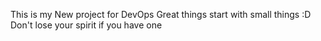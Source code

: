 This is my New project for DevOps
Great things start with small things :D
Don't lose your spirit if you have one
